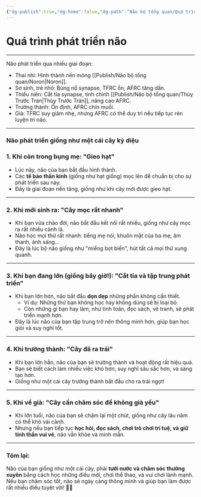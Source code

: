 ```yaml
---
{"dg-publish":true,"dg-home":false,"dg-path":"Não bộ tổng quan/Quá trình phát triển não.md","permalink":"/nao-bo-tong-quan/qua-trinh-phat-trien-nao/","dgPassFrontmatter":true,"updated":"2025-01-12T15:19:56.726+07:00"}
---
```


# Quá trình phát triển não
---

Não phát triển qua nhiều giai đoạn:  
- Thai nhi: Hình thành nền móng [[Publish/Não bộ tổng quan/Noron\|Noron]].
- Sơ sinh, trẻ nhỏ: Bùng nổ synapse, TFRC ổn, AFRC tăng dần.
- Thiếu niên: Cắt tỉa synapse, tinh chỉnh [[Publish/Não bộ tổng quan/Thùy Trước Trán\|Thùy Trước Trán]], nâng cao AFRC.
- Trưởng thành: Ổn định, AFRC chín muồi.
- Già: TFRC suy giảm nhẹ, nhưng AFRC có thể duy trì nếu tiếp tục rèn luyện trí não.
---
### **Não phát triển giống như một cái cây kỳ diệu**

### **1. Khi còn trong bụng mẹ: "Gieo hạt"**

- Lúc này, não của bạn bắt đầu hình thành.
- Các **tế bào thần kinh** (giống như hạt giống) mọc lên để chuẩn bị cho sự phát triển sau này.
- Đây là giai đoạn nền tảng, giống như khi cây mới được gieo hạt.

---

### **2. Khi mới sinh ra: "Cây mọc rất nhanh"**

- Khi bạn vừa chào đời, não bắt đầu kết nối rất nhiều, giống như cây mọc ra rất nhiều cành lá.
- Não học mọi thứ rất nhanh: tiếng mẹ nói, khuôn mặt của ba mẹ, âm thanh, ánh sáng...
- Đây là lúc bộ não giống như "miếng bọt biển", hút tất cả mọi thứ xung quanh.

---

### **3. Khi bạn đang lớn (giống bây giờ!): "Cắt tỉa và tập trung phát triển"**

- Khi bạn lớn hơn, não bắt đầu **dọn dẹp** những phần không cần thiết.
    - Ví dụ: Những thứ bạn không học hay không dùng sẽ bị loại bỏ.
    - Còn những gì bạn hay làm, như tính toán, đọc sách, vẽ tranh, sẽ phát triển mạnh hơn.
- Đây là lúc não của bạn tập trung trở nên thông minh hơn, giúp bạn học giỏi và suy nghĩ tốt.

---

### **4. Khi trưởng thành: "Cây đã ra trái"**

- Khi bạn lớn hẳn, não của bạn sẽ trưởng thành và hoạt động rất hiệu quả.
- Bạn sẽ biết cách làm nhiều việc khó hơn, suy nghĩ sâu sắc hơn, và sáng tạo hơn.
- Giống như một cái cây trưởng thành bắt đầu cho ra trái ngọt!

---

### **5. Khi về già: "Cây cần chăm sóc để không già yếu"**

- Khi lớn tuổi, não của bạn sẽ chậm lại một chút, giống như cây lâu năm có thể khô vài cành.
- Nhưng nếu bạn tiếp tục **học hỏi, đọc sách, chơi trò chơi trí tuệ, và giữ tinh thần vui vẻ**, não vẫn khỏe và minh mẫn.

---

### **Tóm lại:**

Não của bạn giống như một cái cây, phải **tưới nước và chăm sóc thường xuyên** bằng cách học những điều mới, chơi thể thao, và vui chơi lành mạnh. Nếu bạn chăm sóc tốt, não sẽ ngày càng thông minh và giúp bạn làm được rất nhiều điều tuyệt vời! 🌳✨
